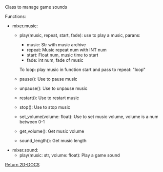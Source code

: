 Class to manage game sounds

Functions:
- mixer.music:
    - play(music, repeat, start, fade): use to play a music, parans:
        - music: Str with music archive
        - repeat: Music repeat num with INT num
        - start: Float num, music time to start
        - fade: int num, fade of music
        
        To loop: play music in function start and pass to repeat: "loop"
    - pause(): Use to pause music
    - unpause(): Use to unpause music
    - restart(): Use to restart music
    - stop(): Use to stop music
    - set_volume(volume: float): Use to set music volume, volume is a num between 0-1
    - get_volume(): Get music volume
    - sound_length(): Get music length
- mixer.sound:
    - play(music: str, volume: float): Play a game sound

[Return 2D-DOCS](README.md)